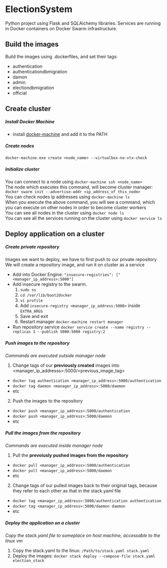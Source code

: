 # ElectionSystem
Python project using Flask and SQLAlchemy libraries. Services are running in Docker containers on Docker Swarm infrastructure.

## Build the images
Build the images using .dockerfiles, and set their tags:
- authentication
- authenticationdbmigration
- damon
- admin
- electiondbmigration
- official

## Create cluster
##### Install Docker Machine
- install [docker-machine](https://github.com/docker/machine/releases/) and add it to the PATH

##### Create nodes
`docker-machine.exe create <node_name> --virtualbox-no-vtx-check`

##### Initialize cluster
You can connect to a node using `docker-machine ssh <node_name>`\
The node which executes this command, will become cluster manager: `docker swarm init --advertise-addr <ip_address_of_this_node>`\
You can check nodes ip addresses using `docker-machine ls`\
When you execute the above command, you will see a command, which you can execute on other nodes in order to become cluster workers\
You can see all nodes in the cluster using `docker node ls`\
You can see all the services running on the cluster using `docker service ls`

## Deploy application on a cluster
##### Create private repository
Images we want to deploy, we have to first push to our private repository
We will create a repository image, and run it on cluster as a service
- Add into Docker Engine: `"insecure-registries": ["<manager_ip_address>:5000"]`
- Add insecure registry to the swarm.
  1. `sudo su`
  2. `cd /var/lib/boot2docker`
  3. `vi profile`
  4. Add `insecure-registry <manager_ip_address:5000>` inside `EXTRA_ARGS`
  5. Save and exit
  6. Restart manager `docker-machine restart manager`
- Run repository service `docker service create --name registry --replicas 1 --publish 5000:5000 registry:2`

##### Push images to the repository
*Commands are executed outside manager node*
1. Change tags of our **previously created** images into <manager_ip_addresss>:5000/<previous_image_tag>
  - `docker tag authentication <manager_ip_address>:5000/authentication`
  - `docker tag daemon <manager_ip_address>:5000/daemon`
  - etc
2. Push the images to the repository
  - `docker push <manager_ip_address>:5000/authentication`
  - `docker push <manager_ip_address>:5000/daemon`
  - etc

##### Pull the images from the repository
*Commands are executed inside manager node*
1. Pull the **prevoiusly pushed images from the repository**
  - `docker pull <manager_ip_address>:5000/authentication`
  - `docker pull <manager_ip_address>:5000/daemon`
  - etc
2. Change tags of our pulled images back to their original tags, because they refer to each other as that in the stack.yaml file
  - `docker tag <manager_ip_address>:5000/authentication authentication`
  - `docker tag <manager_ip_address>:5000/daemon daemon`
  - etc

##### Deploy the application on a cluster
*Copy the stack.yaml file to someplace on host machine, accessable to the linux vm*
1. Copy the stack.yaml to the linux: `/Path/to/stack.yaml stack.yaml`
2. Deploy the images: `docker stack deploy --compose-file stack.yaml election_stack`
